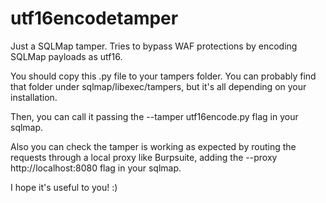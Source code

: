 # utf16encodetamper

Just a SQLMap tamper. Tries to bypass WAF protections by encoding SQLMap payloads as utf16.

You should copy this .py file to your tampers folder. 
You can probably find that folder under sqlmap/libexec/tampers, but it's all depending on your installation.

Then, you can call it passing the --tamper utf16encode.py flag in your sqlmap.

Also you can check the tamper is working as expected by routing the requests through a local proxy like Burpsuite,
adding the --proxy http://localhost:8080 flag in your sqlmap.

I hope it's useful to you! :)
